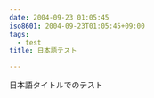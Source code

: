 ```yaml
---
date: 2004-09-23 01:05:45
iso8601: 2004-09-23T01:05:45+09:00
tags:
  - test
title: 日本語テスト

---
```


<div class="entry-body">
                                 <p>日本語タイトルでのテスト</p>
                              </div>    	

